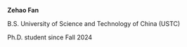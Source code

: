 **Zehao Fan**

B.S. University of Science and Technology of China (USTC)

Ph.D. student since Fall 2024